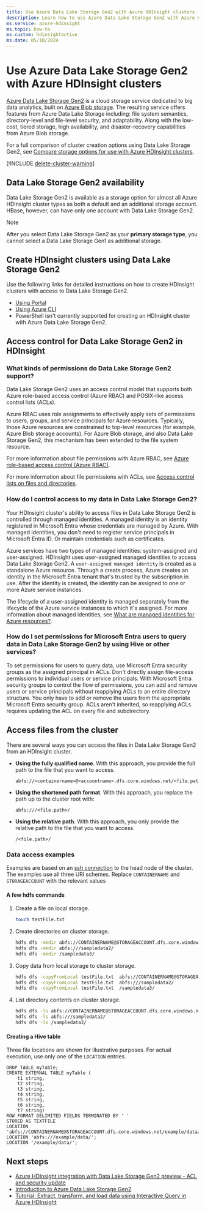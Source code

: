 ```yaml
---
title: Use Azure Data Lake Storage Gen2 with Azure HDInsight clusters
description: Learn how to use Azure Data Lake Storage Gen2 with Azure HDInsight clusters.
ms.service: azure-hdinsight
ms.topic: how-to
ms.custom: hdinsightactive
ms.date: 05/10/2024
---
```


# Use Azure Data Lake Storage Gen2 with Azure HDInsight clusters

[Azure Data Lake Storage Gen2](../storage/blobs/data-lake-storage-introduction.md) is a cloud storage service dedicated to big data analytics, built on [Azure Blob storage](../storage/blobs/storage-blobs-introduction.md). The resulting service offers features from Azure Data Lake Storage including: file system semantics, directory-level and file-level security, and adaptability. Along with the low-cost, tiered storage, high availability, and disaster-recovery capabilities from Azure Blob storage.

For a full comparison of cluster creation options using Data Lake Storage Gen2, see [Compare storage options for use with Azure HDInsight clusters](hdinsight-hadoop-compare-storage-options.md).

[!INCLUDE [delete-cluster-warning](includes/hdinsight-delete-cluster-warning.md)]

## Data Lake Storage Gen2 availability

Data Lake Storage Gen2 is available as a storage option for almost all Azure HDInsight cluster types as both a default and an additional storage account. HBase, however, can have only one account with Data Lake Storage Gen2.

> [!Note]  
> After you select Data Lake Storage Gen2 as your **primary storage type**, you cannot select a Data Lake Storage Gen1 as additional storage.

## Create HDInsight clusters using Data Lake Storage Gen2

Use the following links for detailed instructions on how to create HDInsight clusters with access to Data Lake Storage Gen2.

* [Using Portal](../hdinsight/hdinsight-hadoop-use-data-lake-storage-gen2-portal.md)
* [Using Azure CLI](../hdinsight/hdinsight-hadoop-use-data-lake-storage-gen2-azure-cli.md)
* PowerShell isn't currently supported for creating an HDInsight cluster with Azure Data Lake Storage Gen2.

## Access control for Data Lake Storage Gen2 in HDInsight

### What kinds of permissions do Data Lake Storage Gen2 support?

Data Lake Storage Gen2 uses an access control model that supports both Azure role-based access control (Azure RBAC) and POSIX-like access control lists (ACLs).

Azure RBAC uses role assignments to effectively apply sets of permissions to users, groups, and service principals for Azure resources. Typically, those Azure resources are constrained to top-level resources (for example, Azure Blob storage accounts). For Azure Blob storage, and also Data Lake Storage Gen2, this mechanism has been extended to the file system resource.

For more information about file permissions with Azure RBAC, see [Azure role-based access control (Azure RBAC)](../storage/blobs/data-lake-storage-access-control-model.md#role-based-access-control).

For more information about file permissions with ACLs, see [Access control lists on files and directories](../storage/blobs/data-lake-storage-access-control.md).

### How do I control access to my data in Data Lake Storage Gen2?

Your HDInsight cluster's ability to access files in Data Lake Storage Gen2 is controlled through managed identities. A managed identity is an identity registered in Microsoft Entra whose credentials are managed by Azure. With managed identities, you don't need to register service principals in Microsoft Entra ID. Or maintain credentials such as certificates.

Azure services have two types of managed identities: system-assigned and user-assigned. HDInsight uses user-assigned managed identities to access Data Lake Storage Gen2. A `user-assigned managed identity` is created as a standalone Azure resource. Through a create process, Azure creates an identity in the Microsoft Entra tenant that's trusted by the subscription in use. After the identity is created, the identity can be assigned to one or more Azure service instances.

The lifecycle of a user-assigned identity is managed separately from the lifecycle of the Azure service instances to which it's assigned. For more information about managed identities, see [What are managed identities for Azure resources?](../active-directory/managed-identities-azure-resources/overview.md).

<a name='how-do-i-set-permissions-for-azure-ad-users-to-query-data-in-data-lake-storage-gen2-by-using-hive-or-other-services'></a>

### How do I set permissions for Microsoft Entra users to query data in Data Lake Storage Gen2 by using Hive or other services?

To set permissions for users to query data, use Microsoft Entra security groups as the assigned principal in ACLs. Don't directly assign file-access permissions to individual users or service principals. With Microsoft Entra security groups to control the flow of permissions, you can add and remove users or service principals without reapplying ACLs to an entire directory structure. You only have to add or remove the users from the appropriate Microsoft Entra security group. ACLs aren't inherited, so reapplying ACLs requires updating the ACL on every file and subdirectory.

## Access files from the cluster

There are several ways you can access the files in Data Lake Storage Gen2 from an HDInsight cluster.

* **Using the fully qualified name**. With this approach, you provide the full path to the file that you want to access.

    ```
    abfs://<containername>@<accountname>.dfs.core.windows.net/<file.path>/
    ```

* **Using the shortened path format**. With this approach, you replace the path up to the cluster root with:

    ```
    abfs:///<file.path>/
    ```

* **Using the relative path**. With this approach, you only provide the relative path to the file that you want to access.

    ```
    /<file.path>/
    ```

### Data access examples

Examples are based on an [ssh connection](./hdinsight-hadoop-linux-use-ssh-unix.md) to the head node of the cluster. The examples use all three URI schemes. Replace `CONTAINERNAME` and `STORAGEACCOUNT` with the relevant values

#### A few hdfs commands

1. Create a file on local storage.

    ```bash
    touch testFile.txt
    ```

1. Create directories on cluster storage.

    ```bash
    hdfs dfs -mkdir abfs://CONTAINERNAME@STORAGEACCOUNT.dfs.core.windows.net/sampledata1/
    hdfs dfs -mkdir abfs:///sampledata2/
    hdfs dfs -mkdir /sampledata3/
    ```

1. Copy data from local storage to cluster storage.

    ```bash
    hdfs dfs -copyFromLocal testFile.txt  abfs://CONTAINERNAME@STORAGEACCOUNT.dfs.core.windows.net/sampledata1/
    hdfs dfs -copyFromLocal testFile.txt  abfs:///sampledata2/
    hdfs dfs -copyFromLocal testFile.txt  /sampledata3/
    ```

1. List directory contents on cluster storage.

    ```bash
    hdfs dfs -ls abfs://CONTAINERNAME@STORAGEACCOUNT.dfs.core.windows.net/sampledata1/
    hdfs dfs -ls abfs:///sampledata2/
    hdfs dfs -ls /sampledata3/
    ```

#### Creating a Hive table

Three file locations are shown for illustrative purposes. For actual execution, use only one of the `LOCATION` entries.

```hql
DROP TABLE myTable;
CREATE EXTERNAL TABLE myTable (
    t1 string,
    t2 string,
    t3 string,
    t4 string,
    t5 string,
    t6 string,
    t7 string)
ROW FORMAT DELIMITED FIELDS TERMINATED BY ' '
STORED AS TEXTFILE
LOCATION 'abfs://CONTAINERNAME@STORAGEACCOUNT.dfs.core.windows.net/example/data/';
LOCATION 'abfs:///example/data/';
LOCATION '/example/data/';
```

## Next steps

* [Azure HDInsight integration with Data Lake Storage Gen2 preview - ACL and security update](https://azure.microsoft.com/blog/azure-hdinsight-integration-with-data-lake-storage-gen-2-preview-acl-and-security-update/)
* [Introduction to Azure Data Lake Storage Gen2](../storage/blobs/data-lake-storage-introduction.md)
* [Tutorial: Extract, transform, and load data using Interactive Query in Azure HDInsight](./interactive-query/interactive-query-tutorial-analyze-flight-data.md)
